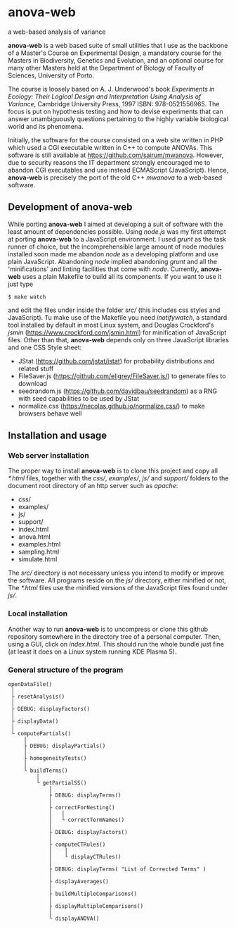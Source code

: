 # anova-web
a web-based analysis of variance

**anova-web** is a web based suite of small utilities that I use as the backbone of a Master's Course on Experimental Design, a mandatory course for the Masters in Biodiversity, Genetics and Evolution, and an optional course for many other Masters held at the Department of Biology of Faculty of Sciences, University of Porto.

The course is loosely based on A. J. Underwood's book *Experiments in Ecology: Their Logical Design and Interpretation Using Analysis of Variance*, Cambridge University Press, 1997 ISBN: 978-0521556965. The focus is put on hypothesis testing and how to devise experiments that can answer unambiguously questions pertaining to the highly variable biological world and its phenomena.

Initially, the software for the course consisted on a web site written in PHP which used a CGI executable written in C++ to compute ANOVAs. This software is still available at https://github.com/sairum/mwanova. However, due to security reasons the IT department strongly encouraged me to abandon CGI executables and use instead ECMAScript (JavaScript). Hence, **anova-web** is precisely the port of the old C++ *mwanova* to a web-based software.

## Development of anova-web

While porting **anova-web** I aimed at developing a suit of software with the least amount of dependencies possible. Using *node.js* was my first attempt at porting **anova-web** to a JavaScript environment. I used *grunt* as the task runner of choice, but the incomprehensible large amount of node modules installed soon made me abandon *node* as a developing platform and use plain JavaScript. Abandoning *node* implied abandoning *grunt* and all the 'minifications' and linting facilities that come with *node*. Currently, **anova-web** uses a plain Makefile to build all its components. If you want to use it just type 

`$ make watch`

and edit the files under inside the folder *src/* (this includes css styles and JavaScript). Tu make use of the Makefile you need *inotifywatch*, a standard tool installed by default in most Linux system, and Douglas Crockford's *jsmin* (https://www.crockford.com/jsmin.html) for minification of JavaScript files. Other than that, **anova-web** depends only on three JavaScript libraries and one CSS Style sheet:

* JStat (https://github.com/jstat/jstat) for probability distributions and related stuff
* FileSaver.js (https://github.com/eligrey/FileSaver.js/) to generate files to download
* seedrandom.js (https://github.com/davidbau/seedrandom) as a RNG with seed capabilities to be used by JStat
* normalize.css (https://necolas.github.io/normalize.css/) to make browsers behave well

## Installation and usage

### Web server installation

The proper way to install **anova-web** is to clone this project and copy all *\*.html* files, together with the *css/*, *examples/*, *js/* and *support/* folders to the document root directory of an http server such as *apache*: 

* css/
* examples/
* js/
* support/
* index.html
* anova.html
* examples.html
* sampling.html
* simulate.html

The *src/* directory is not necessary unless you intend to modify or improve the software. All programs reside on the *js/* directory, either minified or not, The *\*.html* files use the minified versions of the JavaScript files found under *js/*.

### Local installation

Another way to run **anova-web** is to uncompress or clone this github repository somewhere in the directory tree of a personal computer. Then, using a GUI, click on *index.html*. This should run the whole bundle just fine (at least it does on a Linux system running KDE Plasma 5). 

### General structure of the program
```
openDataFile()
 │
 ├ resetAnalysis()
 │
 ├ DEBUG: displayFactors()
 │
 ├ displayData()
 │
 └ computePartials()
     │
     ├ DEBUG: displayPartials()
     │
     ├ homogeneityTests()
     │
     └ buildTerms()
         │
         └ getPartialSS()
             │ 
             ├ DEBUG: displayTerms()
             │ 
             ├ correctForNesting()
             │   │
             │   └ correctTermNames()
             │
             ├ DEBUG: displayFactors()
             │ 
             ├ computeCTRules()
             │    │
             │    └ displayCTRules()
             │ 
             ├ DEBUG: displayTerms( "List of Corrected Terms" )
             │
             ├ displayAverages()
             │
             ├ buildMultipleComparisons()
             │ 
             ├ displayMultipleComparisons()
             │
             └ displayANOVA()
 ```
 


